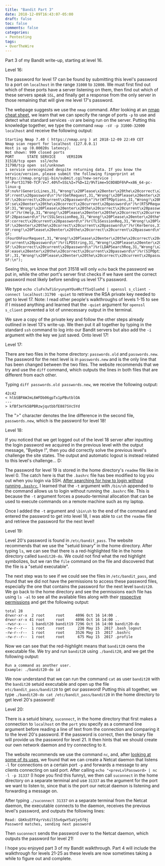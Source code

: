 ```yaml
---
title: "Bandit Part 3"
date: 2018-12-09T16:43:07-05:00
draft: false
toc: false
comments: false
categories:
- Pentesting
tags:
- OverTheWire
---
```


Part 3 of my Bandit write-up, starting at level 16.
<!--more-->

Level 16:

The password for level 17 can be found by submitting this level's password to a port on `localhost` in the range `31000` to `32000`. We must first find out which of these ports have a server listening on them, then find out which of these servers speak `SSL`, and finally get a response from the only server in those remaining that will give me level 17's password.

The webpage suggests we use the `nmap` command. After looking at an [nmap cheat sheet](https://hackertarget.com/nmap-cheatsheet-a-quick-reference-guide/), we learn that we can specify the range of ports `-p` to use and detect what standard services `-sV` are being run on the server. Putting this knowledge together, we type the command `nmap -sV -p 31000-32000 localhost` and receive the following output:

    Starting Nmap 7.40 ( https://nmap.org ) at 2018-12-09 22:49 CET
    Nmap scan report for localhost (127.0.0.1)
    Host is up (0.00020s latency).
    Not shown: 999 closed ports
    PORT      STATE SERVICE     VERSION
    31518/tcp open  ssl/echo
    31790/tcp open  ssl/unknown
    1 service unrecognized despite returning data. If you know the service/version, please submit the following fingerprint at https://nmap.org/cgi-bin/submit.cgi?new-service :
    SF-Port31790-TCP:V=7.40%T=SSL%I=7%D=12/9%Time=5C0D8DF6%P=x86_64-pc-linux-g
    SF:nu%r(GenericLines,31,"Wrong!\x20Please\x20enter\x20the\x20correct\x20cu
    SF:rrent\x20password\n")%r(GetRequest,31,"Wrong!\x20Please\x20enter\x20the
    SF:\x20correct\x20current\x20password\n")%r(HTTPOptions,31,"Wrong!\x20Plea
    SF:se\x20enter\x20the\x20correct\x20current\x20password\n")%r(RTSPRequest,
    SF:31,"Wrong!\x20Please\x20enter\x20the\x20correct\x20current\x20password\
    SF:n")%r(Help,31,"Wrong!\x20Please\x20enter\x20the\x20correct\x20current\x
    SF:20password\n")%r(SSLSessionReq,31,"Wrong!\x20Please\x20enter\x20the\x20
    SF:correct\x20current\x20password\n")%r(TLSSessionReq,31,"Wrong!\x20Please
    SF:\x20enter\x20the\x20correct\x20current\x20password\n")%r(Kerberos,31,"W
    SF:rong!\x20Please\x20enter\x20the\x20correct\x20current\x20password\n")%r
    SF:(FourOhFourRequest,31,"Wrong!\x20Please\x20enter\x20the\x20correct\x20c
    SF:urrent\x20password\n")%r(LPDString,31,"Wrong!\x20Please\x20enter\x20the
    SF:\x20correct\x20current\x20password\n")%r(LDAPSearchReq,31,"Wrong!\x20Pl
    SF:ease\x20enter\x20the\x20correct\x20current\x20password\n")%r(SIPOptions
    SF:,31,"Wrong!\x20Please\x20enter\x20the\x20correct\x20current\x20password
    SF:\n");

Seeing this, we know that port 31518 will only `echo` back the password we put in, while the other port's server first checks if we have sent the correct password most likely before sending us level 17's password.

We type `echo cluFn7wTiGryunymYOu4RcffSxQluehd | openssl s_client -connect localhost:31790 -quiet` to retrieve the RSA private key needed to get to level 17. Note: I read other people's walkthroughs of levels 1-15 to see if I missed anything and learned that the `-quiet` argument for `openssl s_client` prevented a lot of unnecessary output in the terminal.

We save a copy of the private key and follow the other steps already outlined in level 13's write-up. We then put it all together by typing in the standard `ssh` command to log into our Bandit servers but also add the `-i` argument with the key we just saved. Onto level 17!

Level 17:

There are two files in the home directory: `passwords.old` and `passwords.new`. The password for the next level is in `passwords.new` and is the only line that has been changed between the two files. The website recommends that we try and use the `diff` command, which outputs the lines in both files that are different from each other.

Typing `diff passwords.old passwords.new`, we receive the following output:

    42c42
    < hlbSBPAWJmL6WFDb06gpTx1pPButblOA
    ---
    > kfBf3eYk5BPBRzwjqutbbfE887SVc5Yd

The ">" character denotes the line difference in the second file, `passwords.new`, which is the password for level 18!

Level 18:

If you noticed that we get logged out of the level 18 server after inputting the login password we acquired in the previous level with the output message, "Byebye !", then you did correctly solve the previous level's challenge the site states. The output and automatic logout is instead related to this level's challenge... D:

The password for level 19 is stored in the home directory's `readme` file like in level 0. The catch here is that the `.bashrc` file has bee modified to log you out when you login via SSH. [After searching for how to login without running `.bashrc`](https://serverfault.com/questions/94503/login-without-running-bash-profile-or-bashrc), I learned that the `-t` argument with `/bin/sh` appended to the command allows us to login without running the `.bashrc` file. This is because the `-t` argument forces a pseudo-terminal allocation that can be used to execute commands on a remote machine such as my laptop.

Once I added the `-t` argument and `\bin\sh` to the end of the command and entered the password to get into level 18, I was able to `cat` the `readme` file and retrieve the password for the next level!

Level 19:

Level 20's password is found in `/etc/bandit_pass`. The website recommends that we use the "setuid binary" in the home directory. After typing `ls`, we can see that there is a red-highlighted file in the home directory called `bandit20-do`. We could not find what the red highlight symbolizes, but we ran the `file` command on the file and discovered that the file is a "setuid executable".

The next step was to see if we could see the files in `/etc/bandit_pass`, and found that we did not have the permissions to access these password files, especially the one that contains the password for the next level `bandit20`. We go back to the home directory and see the permissions each file has using `ls -al` to see all the available files along with their [respective permissions](https://stackoverflow.com/questions/17578647/what-does-terminal-command-ls-l-show) and get the following output:

    total 28
    drwxr-xr-x  2 root     root     4096 Oct 16 14:00 .
    drwxr-xr-x 41 root     root     4096 Oct 16 14:00 ..
    -rwsr-x---  1 bandit20 bandit19 7296 Oct 16 14:00 bandit20-do
    -rw-r--r--  1 root     root      220 May 15  2017 .bash_logout
    -rw-r--r--  1 root     root     3526 May 15  2017 .bashrc
    -rw-r--r--  1 root     root      675 May 15  2017 .profile

Now we can see that the red-highlight means that `bandit20` owns the executable file. We try and run `bandit20` using `./bandit20`, and we get the following output:

    Run a command as another user.
    Example: ./bandit20-do id

We now understand that we can run the command `cat` as user `bandit20` with the `bandit20` setuid executable and open up the file `etc/bandit_pass/bandit20` to get our password! Putting this all together, we type `./bandit20-do cat /etc/bandit_pass/bandit20` in the home directory to get level 20's password!

Level 20:

There is a setuid binary, `suconnect`, in the home directory that first makes a connection to `localhost` on the `port` you specify as a command line argument before reading a line of text from the connection and comparing it to the level 20's password. If the password is correct, then the binary file will provide us the password for level 21. It then hints that we should create our own network daemon and try connecting to it.

The website recommends we use the command `nc`, and, after [looking at some of its uses](https://www.computerhope.com/unix/nc.htm), we found that we can create a Netcat daemon that listens `-l` for connections on a certain port `-p` and forwards a message to any clients connecting on said port. After calling `echo "<prevLvlPassword> | nc -l -p 31337` (I hope you find this funny), we then call `suconnect` in the home directory on a separate terminal and use `31337` as the argument for the port we want to listen to, since that is the port our netcat daemon is listening and forwarding a message on. 

After typing `./suconnect 31337` on a separate terminal from the Netcat daemon, the executable connects to the daemon, receives the previous level's password, and outputs the following lines:

    Read: GbKksEFF4yrVs6il55v6gwY5aVje5f0j
    Password matches, sending next password

Then `suconnect` sends the password over to the Netcat daemon, which outputs the password for level 21!

I hope you enjoyed part 3 of my Bandit walkthrough. Part 4 will include the walkthrough for levels 21-25 as these levels are now sometimes taking a while to figure out and complete.